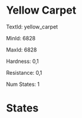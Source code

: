 # Yellow Carpet

TextId: yellow_carpet

MinId: 6828

MaxId: 6828

Hardness: 0,1

Resistance: 0,1


Num States: 1

# States
```

```